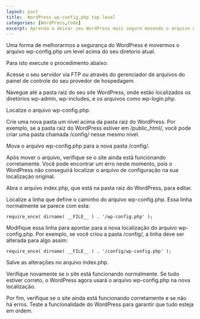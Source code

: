 ```yaml
---
layout: post
title:  WordPress wp-config.php top level
categories: [WordPress,Code]
excerpt: Aprenda a deixar seu WordPress mais seguro movendo o arquivo wp-config.php um level acima.
---
```


Uma forma de melhorarmos a segurança do WordPress é movermos o arquivo wp-config.php um level acima do seu diretorio atual.

Para isto execute o procedimento abaixo:

Acesse o seu servidor via FTP ou através do gerenciador de arquivos do painel de controle do seu provedor de hospedagem.

Navegue até a pasta raiz do seu site WordPress, onde estão localizados os diretórios wp-admin, wp-includes, e os arquivos como wp-login.php.

Localize o arquivo wp-config.php.

Crie uma nova pasta um nível acima da pasta raiz do WordPress. Por exemplo, se a pasta raiz do WordPress estiver em /public_html/, você pode criar uma pasta chamada /config/ nesse mesmo nível.

Mova o arquivo wp-config.php para a nova pasta /config/.

Após mover o arquivo, verifique se o site ainda está funcionando corretamente. Você pode encontrar um erro neste momento, pois o WordPress não conseguirá localizar o arquivo de configuração na sua localização original.

Abra o arquivo index.php, que está na pasta raiz do WordPress, para editar.

Localize a linha que define o caminho do arquivo wp-config.php. Essa linha normalmente se parece com esta:

    require_once( dirname( __FILE__ ) . '/wp-config.php' );

Modifique essa linha para apontar para a nova localização do arquivo wp-config.php. Por exemplo, se você criou a pasta /config/, a linha deve ser alterada para algo assim:

    require_once( dirname( __FILE__ ) . '/config/wp-config.php' );

Salve as alterações no arquivo index.php.

Verifique novamente se o site está funcionando normalmente. Se tudo estiver correto, o WordPress agora usará o arquivo wp-config.php na nova localização.

Por fim, verifique se o site ainda está funcionando corretamente e se não há erros. Teste a funcionalidade do WordPress para garantir que tudo esteja em ordem.
